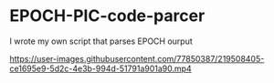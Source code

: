 # EPOCH-PIC-code-parcer
I wrote my own script that parses EPOCH ourput 


https://user-images.githubusercontent.com/77850387/219508405-ce1695e9-5d2c-4e3b-994d-51791a901a90.mp4

